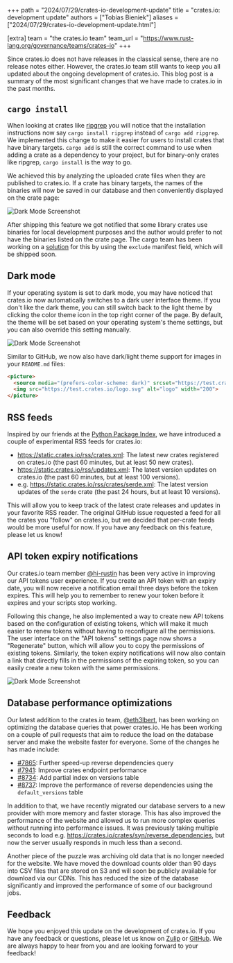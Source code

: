 +++
path = "2024/07/29/crates-io-development-update"
title = "crates.io: development update"
authors = ["Tobias Bieniek"]
aliases = ["2024/07/29/crates-io-development-update.html"]

[extra]
team = "the crates.io team"
team_url = "https://www.rust-lang.org/governance/teams/crates-io"
+++

Since crates.io does not have releases in the classical sense, there are no release notes either. However, the crates.io team still wants to keep you all updated about the ongoing development of crates.io. This blog post is a summary of the most significant changes that we have made to crates.io in the past months.

## `cargo install`

When looking at crates like [ripgrep](https://crates.io/crates/ripgrep) you will notice that the installation instructions now say `cargo install ripgrep` instead of `cargo add ripgrep`. We implemented this change to make it easier for users to install crates that have binary targets. `cargo add` is still the correct command to use when adding a crate as a dependency to your project, but for binary-only crates like ripgrep, `cargo install` is the way to go.

We achieved this by analyzing the uploaded crate files when they are published to crates.io. If a crate has binary targets, the names of the binaries will now be saved in our database and then conveniently displayed on the crate page:

![Dark Mode Screenshot](../../../images/2024-07-29-crates-io-development-update/cargo-install.png)

After shipping this feature we got notified that some library crates use binaries for local development purposes and the author would prefer to not have the binaries listed on the crate page. The cargo team has been working on a [solution](https://github.com/rust-lang/cargo/pull/13713) for this by using the `exclude` manifest field, which will be shipped soon.


## Dark mode

If your operating system is set to dark mode, you may have noticed that crates.io now automatically switches to a dark user interface theme. If you don't like the dark theme, you can still switch back to the light theme by clicking the color theme icon in the top right corner of the page. By default, the theme will be set based on your operating system's theme settings, but you can also override this setting manually.

![Dark Mode Screenshot](../../../images/2024-07-29-crates-io-development-update/dark-mode.png)

Similar to GitHub, we now also have dark/light theme support for images in your `README.md` files:

```html
<picture>
  <source media="(prefers-color-scheme: dark)" srcset="https://test.crates.io/logo_dark.svg">
  <img src="https://test.crates.io/logo.svg" alt="logo" width="200">
</picture>
```


## RSS feeds

Inspired by our friends at the [Python Package Index](https://warehouse.pypa.io/api-reference/feeds.html), we have introduced a couple of experimental RSS feeds for crates.io:

- <https://static.crates.io/rss/crates.xml>: The latest new crates registered on crates.io (the past 60 minutes, but at least 50 new crates).
- <https://static.crates.io/rss/updates.xml>: The latest version updates on crates.io (the past 60 minutes, but at least 100 versions).
- e.g. <https://static.crates.io/rss/crates/serde.xml>: The latest version updates of the `serde` crate (the past 24 hours, but at least 10 versions).

This will allow you to keep track of the latest crate releases and updates in your favorite RSS reader. The original GitHub issue requested a feed for all the crates you "follow" on crates.io, but we decided that per-crate feeds would be more useful for now. If you have any feedback on this feature, please let us know!


## API token expiry notifications

Our crates.io team member [@hi-rustin](https://github.com/hi-rustin) has been very active in improving our API tokens user experience. If you create an API token with an expiry date, you will now receive a notification email three days before the token expires. This will help you to remember to renew your token before it expires and your scripts stop working.

Following this change, he also implemented a way to create new API tokens based on the configuration of existing tokens, which will make it much easier to renew tokens without having to reconfigure all the permissions. The user interface on the "API tokens" settings page now shows a "Regenerate" button, which will allow you to copy the permissions of existing tokens. Similarly, the token expiry notifications will now also contain a link that directly fills in the permissions of the expiring token, so you can easily create a new token with the same permissions.

![Dark Mode Screenshot](../../../images/2024-07-29-crates-io-development-update/regenerate-button.png)


## Database performance optimizations

Our latest addition to the crates.io team, [@eth3lbert](https://github.com/eth3lbert), has been working on optimizing the database queries that power crates.io. He has been working on a couple of pull requests that aim to reduce the load on the database server and make the website faster for everyone. Some of the changes he has made include:

- [#7865](https://github.com/rust-lang/crates.io/pull/7865): Further speed-up reverse dependencies query
- [#7941](https://github.com/rust-lang/crates.io/pull/7941): Improve crates endpoint performance
- [#8734](https://github.com/rust-lang/crates.io/pull/8734): Add partial index on versions table
- [#8737](https://github.com/rust-lang/crates.io/pull/8737): Improve the performance of reverse dependencies using the `default_versions` table

In addition to that, we have recently migrated our database servers to a new provider with more memory and faster storage. This has also improved the performance of the website and allowed us to run more complex queries without running into performance issues. It was previously taking multiple seconds to load e.g. https://crates.io/crates/syn/reverse_dependencies, but now the server usually responds in much less than a second.

Another piece of the puzzle was archiving old data that is no longer needed for the website. We have moved the download counts older than 90 days into CSV files that are stored on S3 and will soon be publicly available for download via our CDNs. This has reduced the size of the database significantly and improved the performance of some of our background jobs.


## Feedback

We hope you enjoyed this update on the development of crates.io. If you have any feedback or questions, please let us know on [Zulip](https://rust-lang.zulipchat.com/#narrow/stream/318791-t-crates-io) or [GitHub](https://github.com/rust-lang/crates.io/discussions). We are always happy to hear from you and are looking forward to your feedback!
